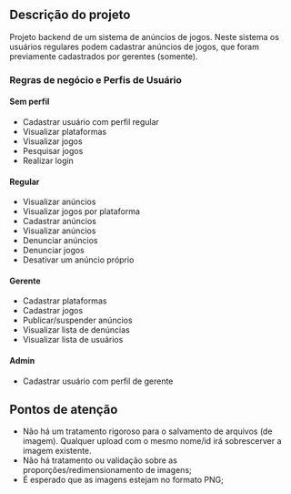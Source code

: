 ## Descrição do projeto
Projeto backend de um sistema de anúncios de jogos. Neste sistema os usuários regulares podem cadastrar anúncios de jogos, que foram previamente cadastrados por gerentes (somente).

### Regras de negócio e Perfis de Usuário

#### Sem perfil 
- Cadastrar usuário com perfil regular
- Visualizar plataformas
- Visualizar jogos
- Pesquisar jogos
- Realizar login

#### Regular
- Visualizar anúncios
- Visualizar jogos por plataforma
- Cadastrar anúncios
- Visualizar anúncios
- Denunciar anúncios
- Denunciar jogos
- Desativar um anúncio próprio

#### Gerente
- Cadastrar plataformas
- Cadastrar jogos
- Publicar/suspender anúncios
- Visualizar lista de denúncias
- Visualizar lista de usuários

#### Admin
- Cadastrar usuário com perfil de gerente

## Pontos de atenção
- Não há um tratamento rigoroso para o salvamento de arquivos (de imagem). Qualquer upload com o mesmo nome/id irá sobrescerver a imagem existente.
- Não há tratamento ou validação sobre as proporções/redimensionamento de imagens;
- É esperado que as imagens estejam no formato PNG;
